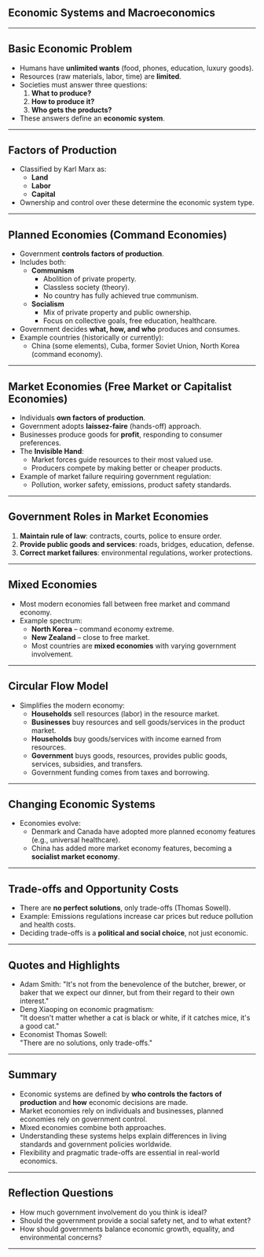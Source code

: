 ## Economic Systems and Macroeconomics

---

## Basic Economic Problem
- Humans have **unlimited wants** (food, phones, education, luxury goods).
- Resources (raw materials, labor, time) are **limited**.
- Societies must answer three questions:
  1. **What to produce?**  
  2. **How to produce it?**  
  3. **Who gets the products?**  
- These answers define an **economic system**.

---

## Factors of Production
- Classified by Karl Marx as:  
  - **Land**  
  - **Labor**  
  - **Capital**  
- Ownership and control over these determine the economic system type.

---

## Planned Economies (Command Economies)
- Government **controls factors of production**.
- Includes both:
  - **Communism**  
    - Abolition of private property.  
    - Classless society (theory).  
    - No country has fully achieved true communism.  
  - **Socialism**  
    - Mix of private property and public ownership.  
    - Focus on collective goals, free education, healthcare.  
- Government decides **what, how, and who** produces and consumes.
- Example countries (historically or currently):  
  - China (some elements), Cuba, former Soviet Union, North Korea (command economy).

---

## Market Economies (Free Market or Capitalist Economies)
- Individuals **own factors of production**.
- Government adopts **laissez-faire** (hands-off) approach.
- Businesses produce goods for **profit**, responding to consumer preferences.
- The **Invisible Hand**:  
  - Market forces guide resources to their most valued use.  
  - Producers compete by making better or cheaper products.  
- Example of market failure requiring government regulation:  
  - Pollution, worker safety, emissions, product safety standards.

---

## Government Roles in Market Economies
1. **Maintain rule of law**: contracts, courts, police to ensure order.  
2. **Provide public goods and services**: roads, bridges, education, defense.  
3. **Correct market failures**: environmental regulations, worker protections.  

---

## Mixed Economies
- Most modern economies fall between free market and command economy.  
- Example spectrum:  
  - **North Korea** – command economy extreme.  
  - **New Zealand** – close to free market.  
  - Most countries are **mixed economies** with varying government involvement.

---

## Circular Flow Model
- Simplifies the modern economy:
  - **Households** sell resources (labor) in the resource market.  
  - **Businesses** buy resources and sell goods/services in the product market.  
  - **Households** buy goods/services with income earned from resources.  
  - **Government** buys goods, resources, provides public goods, services, subsidies, and transfers.  
  - Government funding comes from taxes and borrowing.

---

## Changing Economic Systems
- Economies evolve:
  - Denmark and Canada have adopted more planned economy features (e.g., universal healthcare).  
  - China has added more market economy features, becoming a **socialist market economy**.  

---

## Trade-offs and Opportunity Costs
- There are **no perfect solutions**, only trade-offs (Thomas Sowell).  
- Example: Emissions regulations increase car prices but reduce pollution and health costs.  
- Deciding trade-offs is a **political and social choice**, not just economic.

---

## Quotes and Highlights
- Adam Smith: "It's not from the benevolence of the butcher, brewer, or baker that we expect our dinner, but from their regard to their own interest."
- Deng Xiaoping on economic pragmatism:  
  "It doesn't matter whether a cat is black or white, if it catches mice, it's a good cat."
- Economist Thomas Sowell:  
  "There are no solutions, only trade-offs."

---

## Summary
- Economic systems are defined by **who controls the factors of production** and **how** economic decisions are made.  
- Market economies rely on individuals and businesses, planned economies rely on government control.  
- Mixed economies combine both approaches.  
- Understanding these systems helps explain differences in living standards and government policies worldwide.  
- Flexibility and pragmatic trade-offs are essential in real-world economics.

---

## Reflection Questions
- How much government involvement do you think is ideal?  
- Should the government provide a social safety net, and to what extent?  
- How should governments balance economic growth, equality, and environmental concerns?

---

